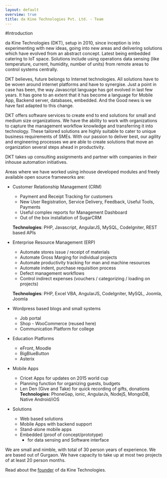 ```yaml
---
layout: default
overview: true
title: da Kine Technologies Pvt. Ltd. - Team
---
```

#Introduction

da Kine Technologies (DKT), setup in 2010, since inception is into experimenting with new ideas, going into new areas and delivering solutions which have evolved from an abstract concept. Latest being embedded catering to IoT space. Solutions include using operations data sensing (like temperature, current, humidity, number of units) from remote areas to control systems centrally. 

DKT believes, future belongs to Internet technologies. All solutions have to be woven around internet platforms and have to synergise. Just a point in case has been, the way Javascript language has got evolved in last few years. It has gone to an extent that it has become a language for Mobile App, Backend server, databases, embedded. And the Good news is we have fast adapted to this change.

DKT offers software services to create end to end solutions for small and medium size organizations. We have the ability to work with organizations to capture the management workflow knowledge and transferring it into technology. These tailored solutions are highly suitable to cater to unique business requirements of SMEs. With our passion to deliver best, our agility and engineering processes we are able to create solutions that move an organization several steps ahead in productivity.

DKT takes up consulting assignments and partner with companies in their inhouse automation initiatives.

Areas where we have worked using inhouse developed modules and freely available open source frameworks are:

* Customer Relationship Management (CRM)

   * Payment and Receipt Tracking for customers
   * New User Registration, Service Delivery, Feedback, Useful Tools, Payments
   * Useful complex reports for Management Dashboard
   * Out of the box installation of SugarCRM

   **Technologies**: PHP, Javascript, AngularJS, MySQL, CodeIgniter, REST based APIs

* Enterprise Resource Management (ERP)

   * Automate stores issue / receipt of materials
   * Automate Gross Marging for individual projects
   * Automate productivity tracking for man and machine resources
   * Automate indent, purchase requisition process
   * Defect management workflows
   * Control indirect expenses (vouchers / categorizing / loading on projects)

   **Technologies**: PHP, Excel VBA, AngularJS, CodeIgniter, MySQL, Joomla, Joomla

* Wordpress based blogs and small systems

   * Job portal
   * Shop - WooCommerce (reused here)
   * Communication Platform for college

* Education Platforms

   * eFront, Moodle
   * BigBlueButton
   * Asterix

* Mobile Apps

    - Cricet Apps for updates on 2015 world cup
    - Planning function for organizing guests, budgets
    - Len Den (Give and Take) for quick recording of gifts, donations
    **Technologies**: PhoneGap, ionic, AngularJs, NodejS, MongoDB, Native Android/iOS

* Solutions

    - Web based solutions
    - Mobile Apps with backend support
    - Stand-alone mobile apps
    - Embedded (proof of concept/prototype) 
       - for data sensing and Software interface
       
We are small and nimble, with total of 30 person years of experience. We are based out of Gurgaon. We have capacity to take up at most two projects of at least 20 person months.

Read about the [founder](founder.html) of da Kine Technologies.